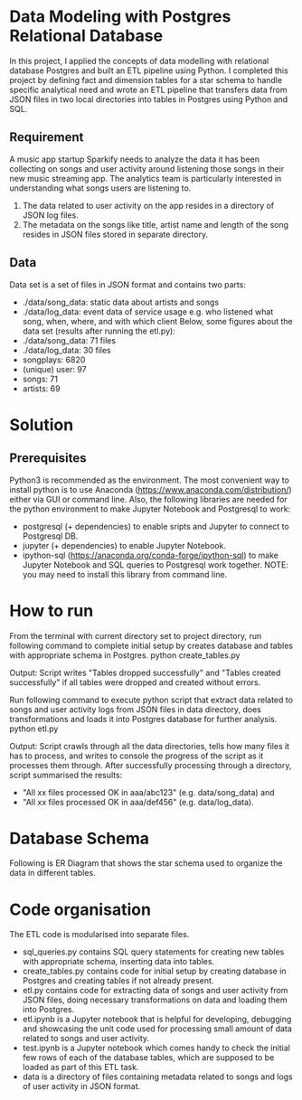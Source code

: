 
# Data Modeling with Postgres Relational Database
In this project, I applied the concepts of data modelling with relational database Postgres and built an ETL pipeline using Python. I completed this project by defining fact and dimension tables for a star schema to handle specific analytical need and wrote an ETL pipeline that transfers data from JSON files in two local directories into tables in Postgres using Python and SQL.
## Requirement
A music app startup Sparkify needs to analyze the data it has been collecting on songs and user activity around listening those songs in their new music streaming app. The analytics team is particularly interested in understanding what songs users are listening to.
1.	The data related to user activity on the app resides in a directory of JSON log files.
2.	The metadata on the songs like title, artist name and length of the song resides in JSON files stored in separate directory.
## Data
Data set is a set of files in JSON format and contains two parts:
-	./data/song_data: static data about artists and songs
-	./data/log_data: event data of service usage e.g. who listened what song, when, where, and with which client
Below, some figures about the data set (results after running the etl.py):
-	./data/song_data: 71 files
-	./data/log_data: 30 files
-	songplays: 6820
-	(unique) user: 97
-	songs: 71
-	artists: 69

# Solution

## Prerequisites
Python3 is recommended as the environment. The most convenient way to install python is to use Anaconda (https://www.anaconda.com/distribution/) either via GUI or command line. Also, the following libraries are needed for the python environment to make Jupyter Notebook and Postgresql to work:
-	postgresql (+ dependencies) to enable sripts and Jupyter to connect to Postgresql DB.
-	jupyter (+ dependencies) to enable Jupyter Notebook.
-	ipython-sql (https://anaconda.org/conda-forge/ipython-sql) to make Jupyter Notebook and SQL queries to Postgresql work together. NOTE: you may need to install this library from command line.

# How to run
From the terminal with current directory set to project directory, run following command to complete initial setup by creates database and tables with appropriate schema in Postgres.
python create_tables.py  

Output: Script writes "Tables dropped successfully" and "Tables created successfully" if all tables were dropped and created without errors.

Run following command to execute python script that extract data related to songs and user activity logs from JSON files in data directory, does transformations and loads it into Postgres database for further analysis.
python etl.py  

Output: Script crawls through all the data directories, tells how many files it has to process, and writes to console the progress of the script as it processes them through. After successfully processing through a directory, script summarised the results:
-	"All xx files processed OK in aaa/abc123" (e.g. data/song_data) and
-	"All xx files processed OK in aaa/def456" (e.g. data/log_data).


# Database Schema
Following is ER Diagram that shows the star schema used to organize the data in different tables.

# Code organisation
The ETL code is modularised into separate files.
-	sql_queries.py contains SQL query statements for creating new tables with appropriate schema, inserting data into tables.
-	create_tables.py contains code for initial setup by creating database in Postgres and creating tables if not already present.
-	etl.py contains code for extracting data of songs and user activity from JSON files, doing necessary transformations on data and loading them into Postgres.
-	etl.ipynb is a Jupyter notebook that is helpful for developing, debugging and showcasing the unit code used for processing small amount of data related to songs and user activity.
-	test.ipynb is a Jupyter notebook which comes handy to check the initial few rows of each of the database tables, which are supposed to be loaded as part of this ETL task.
-	data is a directory of files containing metadata related to songs and logs of user activity in JSON format.


